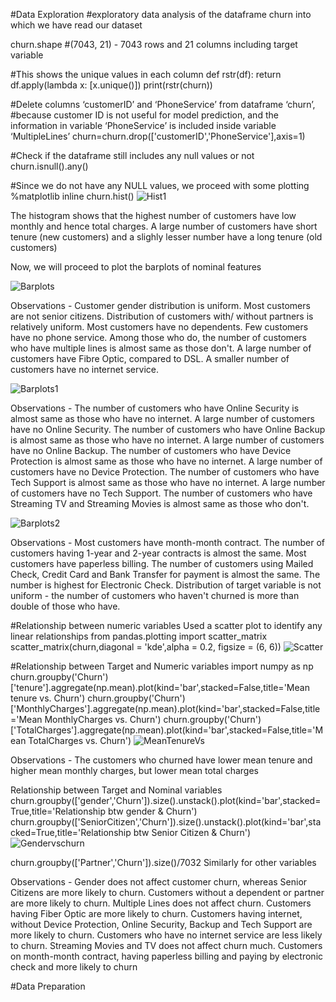 #Data Exploration
#exploratory data analysis of the dataframe churn into which we have read our dataset

churn.shape
#(7043, 21) - 7043 rows and 21 columns including target variable

#This shows the unique values in each column
def rstr(df): return df.apply(lambda x: [x.unique()])
print(rstr(churn))

#Delete columns ‘customerID’ and ‘PhoneService’ from dataframe ‘churn’, 
#because customer ID is not useful for model prediction, and the information in variable ‘PhoneService’ is included inside variable ‘MultipleLines’
churn=churn.drop(['customerID','PhoneService'],axis=1)

#Check if the dataframe still includes any null values or not
churn.isnull().any()

#Since we do not have any NULL values, we proceed with some plotting
%matplotlib inline
churn.hist()
![Hist1](https://user-images.githubusercontent.com/38309595/122701856-7c27b500-d291-11eb-9711-298c047b434b.PNG)

The histogram shows that the highest number of customers have low monthly and hence total charges. A large number of customers have short tenure (new customers) and a slighly 
lesser number have a long tenure (old customers)

Now, we will proceed to plot the barplots of nominal features

![Barplots](https://user-images.githubusercontent.com/38309595/122846892-22cf8c80-d34a-11eb-94f4-0cb0b6d044dd.PNG)

Observations -
Customer gender distribution is uniform.
Most customers are not senior citizens.
Distribution of customers with/ without partners is relatively uniform.
Most customers have no dependents.
Few customers have no phone service. Among those who do, the number of customers who have multiple lines is almost same as those don't.
A large number of customers have Fibre Optic, compared to DSL. A smaller number of customers have no internet service.

![Barplots1](https://user-images.githubusercontent.com/38309595/122847041-704bf980-d34a-11eb-82ef-d5211d6a39f4.PNG)

Observations -
The number of customers who have Online Security is almost same as those who have no internet. A large number of customers have no Online Security.
The number of customers who have Online Backup is almost same as those who have no internet. A large number of customers have no Online Backup.
The number of customers who have Device Protection is almost same as those who have no internet. A large number of customers have no Device Protection.
The number of customers who have Tech Support is almost same as those who have no internet. A large number of customers have no Tech Support.
The number of customers who have Streaming TV and Streaming Movies is almost same as those who don't.

![Barplots2](https://user-images.githubusercontent.com/38309595/122850623-e3f10500-d350-11eb-835a-890a2d94250a.PNG)

Observations -
Most customers have month-month contract. The number of customers having 1-year and 2-year contracts is almost the same.
Most customers have paperless billing.
The number of customers using Mailed Check, Credit Card and Bank Transfer for payment is almost the same. The number is highest for Electronic Check.
Distribution of target variable is not uniform - the number of customers who haven't churned is more than double of those who have.

#Relationship between numeric variables
Used a scatter plot to identify any linear relationships
from pandas.plotting import scatter_matrix
scatter_matrix(churn,diagonal = 'kde',alpha = 0.2, figsize = (6, 6))
![Scatter](https://user-images.githubusercontent.com/38309595/122859345-3b966d00-d35f-11eb-9090-ce66af35f401.PNG)

#Relationship between Target and Numeric variables
import numpy as np
churn.groupby('Churn')['tenure'].aggregate(np.mean).plot(kind='bar',stacked=False,title='Mean tenure vs. Churn')
churn.groupby('Churn')['MonthlyCharges'].aggregate(np.mean).plot(kind='bar',stacked=False,title='Mean MonthlyCharges vs. Churn')
churn.groupby('Churn')['TotalCharges'].aggregate(np.mean).plot(kind='bar',stacked=False,title='Mean TotalCharges vs. Churn')
![MeanTenureVs](https://user-images.githubusercontent.com/38309595/122860412-fffca280-d360-11eb-989f-5fcaf0084fb5.PNG)

Observations -
The customers who churned have lower mean tenure and higher mean monthly charges, but lower mean total charges

Relationship between Target and Nominal variables
churn.groupby(['gender','Churn']).size().unstack().plot(kind='bar',stacked=True,title='Relationship btw gender & Churn')
churn.groupby(['SeniorCitizen','Churn']).size().unstack().plot(kind='bar',stacked=True,title='Relationship btw Senior Citizen & Churn')
![Gendervschurn](https://user-images.githubusercontent.com/38309595/122862708-e52c2d00-d364-11eb-95aa-0f1b24faac42.PNG)

churn.groupby(['Partner','Churn']).size()/7032
Similarly for other variables

Observations -
Gender does not affect customer churn, whereas Senior Citizens are more likely to churn.
Customers without a dependent or partner are more likely to churn.
Multiple Lines does not affect churn.
Customers having Fiber Optic are more likely to churn.
Customers having internet, without Device Protection, Online Security, Backup and Tech Support are more likely to churn.
Customers who have no internet service are less likely to churn. Streaming Movies and TV does not affect churn much.
Customers on month-month contract, having paperless billing and paying by electronic check and more likely to churn

#Data Preparation



















